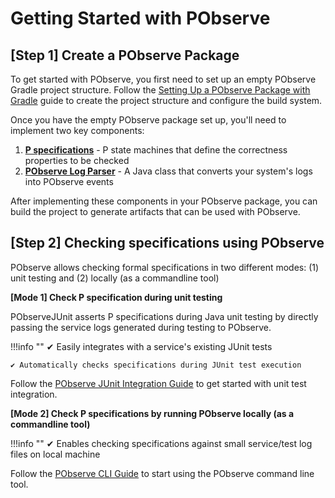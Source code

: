 # Getting Started with PObserve

## [Step 1] Create a PObserve Package
To get started with PObserve, you first need to set up an empty PObserve Gradle project structure. Follow the [Setting Up a PObserve Package with Gradle](./package-setup.md) guide to create the project structure and configure the build system.

Once you have the empty PObserve package set up, you'll need to implement two key components:

1. **[P specifications](../../../manual/monitors)** - P state machines that define the correctness properties to be checked
2. **[PObserve Log Parser](./logparser.md)** - A Java class that converts your system's logs into PObserve events

After implementing these components in your PObserve package, you can build the project to generate artifacts that can be used with PObserve.


## [Step 2] Checking specifications using PObserve
PObserve allows checking formal specifications in two different modes: (1) unit testing and (2) locally (as a commandline tool)

**[Mode 1] Check P specification during unit testing**

PObserveJUnit asserts P specifications during Java unit testing by directly passing the service logs generated during testing to PObserve.

!!!info ""
    ✔ Easily integrates with a service's existing JUnit tests

    ✔ Automatically checks specifications during JUnit test execution

Follow the [PObserve JUnit Integration Guide](./pobservejunit.md) to get started with unit test integration.



**[Mode 2] Check P specifications by running PObserve locally (as a commandline tool)**

!!!info ""
    ✔ Enables checking specifications against small service/test log files on local machine

Follow the [PObserve CLI Guide](./pobservecli.md) to start using the PObserve command line tool.
